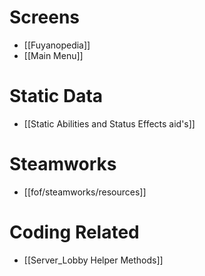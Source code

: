 # Screens
- [[Fuyanopedia]]
- [[Main Menu]]

# Static Data
- [[Static Abilities and Status Effects aid's]]

# Steamworks
- [[fof/steamworks/resources]]

# Coding Related
- [[Server_Lobby Helper Methods]]